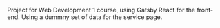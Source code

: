 Project for Web Development 1 course, using Gatsby React for the front-end. Using a dummny set of data for the service page.


